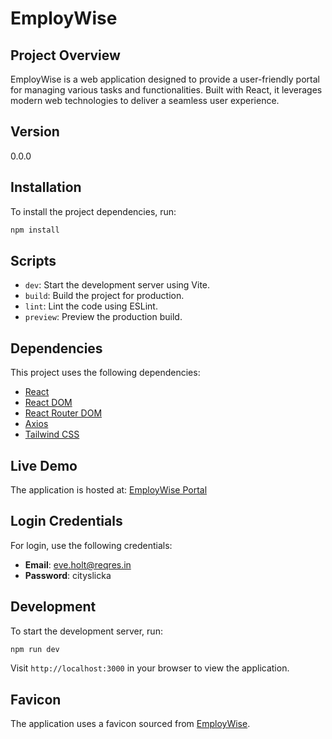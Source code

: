 # EmployWise

## Project Overview
EmployWise is a web application designed to provide a user-friendly portal for managing various tasks and functionalities. Built with React, it leverages modern web technologies to deliver a seamless user experience.

## Version
0.0.0

## Installation
To install the project dependencies, run:

```bash
npm install
```

## Scripts
- `dev`: Start the development server using Vite.
- `build`: Build the project for production.
- `lint`: Lint the code using ESLint.
- `preview`: Preview the production build.

## Dependencies
This project uses the following dependencies:
- [React](https://reactjs.org/)
- [React DOM](https://reactjs.org/)
- [React Router DOM](https://reactrouter.com/)
- [Axios](https://axios-http.com/)
- [Tailwind CSS](https://tailwindcss.com/)

## Live Demo
The application is hosted at: [EmployWise Portal](https://employ-wise-ivory.vercel.app/)

## Login Credentials
For login, use the following credentials:
- **Email**: eve.holt@reqres.in
- **Password**: cityslicka

## Development
To start the development server, run:


```bash
npm run dev
```

Visit `http://localhost:3000` in your browser to view the application.

## Favicon
The application uses a favicon sourced from [EmployWise](https://employwise.com/wp-content/uploads/2023/12/cropped-Favicon-32x32.png).
